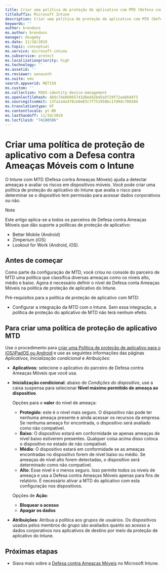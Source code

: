 ```yaml
---
title: Criar uma política de proteção de aplicativo com MTD (Defesa contra Ameaças Móveis) com o Intune
titleSuffix: Microsoft Intune
description: Criar uma política de proteção de aplicativo com MTD (Defesa contra Ameaças Móveis) com o Microsoft Intune.
keywords: ''
author: brenduns
ms.author: brenduns
manager: dougeby
ms.date: 11/18/2019
ms.topic: conceptual
ms.service: microsoft-intune
ms.subservice: protect
ms.localizationpriority: high
ms.technology: ''
ms.assetid: ''
ms.reviewer: aanavath
ms.suite: ems
search.appverid: MET150
ms.custom: ''
ms.collection: M365-identity-device-management
ms.openlocfilehash: 48dc7de86965741d8ed42bd5a5f29f72ae66d4f3
ms.sourcegitcommit: 13fa1a4a478cb0e03c7f751958bc17d9dc70010d
ms.translationtype: HT
ms.contentlocale: pt-BR
ms.lasthandoff: 11/19/2019
ms.locfileid: "74188506"
---
```

# <a name="create-mobile-threat-defense-app-protection-policy-with-intune"></a>Criar uma política de proteção de aplicativo com a Defesa contra Ameaças Móveis com o Intune

O Intune com MTD (Defesa contra Ameaças Móveis) ajuda a detectar ameaças e avaliar os riscos em dispositivos móveis. Você pode criar uma política de proteção do aplicativo do Intune que avalia o risco para determinar se o dispositivo tem permissão para acessar dados corporativos ou não.


> [!NOTE]
> Este artigo aplica-se a todos os parceiros de Defesa contra Ameaças Móveis que dão suporte a políticas de proteção de aplicativo:
>
> - Better Mobile (Android)
> - Zimperium (iOS)
> - Lookout for Work (Android, iOS).

## <a name="before-you-begin"></a>Antes de começar

Como parte da configuração de MTD, você criou no console do parceiro de MTD uma política que classifica diversas ameaças como os níveis alto, médio e baixo. Agora é necessário definir o nível de Defesa conta Ameaças Móveis na política de proteção de aplicativo do Intune.

Pré-requisitos para a política de proteção de aplicativo com MTD:

- Configurar a integração da MTD com o Intune. Sem essa integração, a política de proteção do aplicativo de MTD não terá nenhum efeito.

## <a name="to-create-an-mtd-app-protection-policy"></a>Para criar uma política de proteção de aplicativo MTD

Use o procedimento para [criar uma Política de proteção de aplicativo para o iOS/iPadOS ou Android](../apps/app-protection-policies.md#app-protection-policies-for-iosipados-and-android-apps) e use as seguintes informações das páginas *Aplicativos*, *Inicialização condicional* e *Atribuições*:

- **Aplicativos**: selecione o aplicativo do parceiro de Defesa contra Ameaças Móveis que você usa.
- **Inicialização condicional**:  abaixo de *Condições do dispositivo*, use a caixa suspensa para selecionar **Nível máximo permitido de ameaça ao dispositivo**.

  Opções para o **valor** do nível de ameaça:

  - **Protegido**: este é o nível mais seguro. O dispositivo não pode ter nenhuma ameaça presente e ainda acessar os recursos da empresa. Se nenhuma ameaça for encontrada, o dispositivo será avaliado como não compatível.
  - **Baixo**: O dispositivo estará em conformidade se apenas ameaças de nível baixo estiverem presentes. Qualquer coisa acima disso coloca o dispositivo no estado de não compatível.
  - **Médio**: O dispositivo estará em conformidade se as ameaças encontradas no dispositivo forem de nível baixo ou médio. Se ameaças de nível alto forem detectadas, o dispositivo será determinado como não compatível.
  - **Alto**: Esse nível é o menos seguro. Isso permite todos os níveis de ameaça e usa a Defesa contra Ameaças Móveis apenas para fins de relatório. É necessário ativar a MTD do aplicativo com esta configuração nos dispositivos.

  Opções de **Ação**:

  - **Bloquear o acesso**
  - **Apagar os dados**

- **Atribuições**: Atribua a política aos grupos de usuários.  Os dispositivos usados pelos membros do grupo são avaliados quanto ao acesso a dados corporativos nos aplicativos de destino por meio da proteção de aplicativo do Intune.


## <a name="next-steps"></a>Próximas etapas  

- Siava mais sobre a [Defesa contra Ameaças Móveis](~/protect/mobile-threat-defense.md) no Microsoft Intune.
